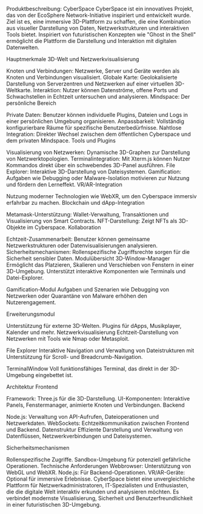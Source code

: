 Produktbeschreibung: CyberSpace
CyberSpace ist ein innovatives Projekt, das von der EcoSphere Network-Initiative inspiriert und entwickelt wurde. Ziel ist es, eine immersive 3D-Plattform zu schaffen, die eine Kombination aus visueller Darstellung von Daten, Netzwerkstrukturen und interaktiven Tools bietet. Inspiriert von futuristischen Konzepten wie "Ghost in the Shell" ermöglicht die Plattform die Darstellung und Interaktion mit digitalen Datenwelten.

Hauptmerkmale
3D-Welt und Netzwerkvisualisierung

Knoten und Verbindungen: Netzwerke, Server und Geräte werden als Knoten und Verbindungen visualisiert.
Globale Karte: Geolokalisierte Darstellung von Serverzentren und Netzwerken auf einer virtuellen 3D-Weltkarte.
Interaktion: Nutzer können Datenströme, offene Ports und Schwachstellen in Echtzeit untersuchen und analysieren.
Mindspace: Der persönliche Bereich

Private Daten: Benutzer können individuelle Plugins, Dateien und Logs in einer persönlichen Umgebung organisieren.
Anpassbarkeit: Vollständig konfigurierbare Räume für spezifische Benutzerbedürfnisse.
Nahtlose Integration: Direkter Wechsel zwischen dem öffentlichen Cyberspace und dem privaten Mindspace.
Tools und Plugins

Visualisierung von Netzwerken: Dynamische 3D-Graphen zur Darstellung von Netzwerktopologien.
Terminalintegration: Mit Xterm.js können Nutzer Kommandos direkt über ein schwebendes 3D-Panel ausführen.
File Explorer: Interaktive 3D-Darstellung von Dateisystemen.
Gamification: Aufgaben wie Debugging oder Malware-Isolation motivieren zur Nutzung und fördern den Lerneffekt.
VR/AR-Integration

Nutzung moderner Technologien wie WebXR, um den Cyberspace immersiv erfahrbar zu machen.
Blockchain und dApp-Integration

Metamask-Unterstützung: Wallet-Verwaltung, Transaktionen und Visualisierung von Smart Contracts.
NFT-Darstellung: Zeigt NFTs als 3D-Objekte im Cyberspace.
Kollaboration

Echtzeit-Zusammenarbeit: Benutzer können gemeinsame Netzwerkstrukturen oder Datenvisualisierungen analysieren.
Sicherheitsmechanismen: Rollenspezifische Zugriffsrechte sorgen für die Sicherheit sensibler Daten.
Modulübersicht
3D-Window-Manager
Ermöglicht das Platzieren, Skalieren und Verschieben von Fenstern in einer 3D-Umgebung. Unterstützt interaktive Komponenten wie Terminals und Datei-Explorer.

Gamification-Modul
Aufgaben und Szenarien wie Debugging von Netzwerken oder Quarantäne von Malware erhöhen den Nutzerengagement.

Erweiterungsmodul

Unterstützung für externe 3D-Welten.
Plugins für dApps, Musikplayer, Kalender und mehr.
Netzwerkvisualisierung
Echtzeit-Darstellung von Netzwerken mit Tools wie Nmap oder Metasploit.

File Explorer
Interaktive Navigation und Verwaltung von Dateistrukturen mit Unterstützung für Scroll- und Breadcrumb-Navigation.

TerminalWindow
Voll funktionsfähiges Terminal, das direkt in der 3D-Umgebung eingebettet ist.

Architektur
Frontend

Framework: Three.js für die 3D-Darstellung.
UI-Komponenten: Interaktive Panels, Fenstermanager, animierte Knoten und Verbindungen.
Backend

Node.js: Verwaltung von API-Aufrufen, Dateioperationen und Netzwerkdaten.
WebSockets: Echtzeitkommunikation zwischen Frontend und Backend.
Datenstruktur
Effiziente Darstellung und Verwaltung von Datenflüssen, Netzwerkverbindungen und Dateisystemen.

Sicherheitsmechanismen

Rollenspezifische Zugriffe.
Sandbox-Umgebung für potenziell gefährliche Operationen.
Technische Anforderungen
Webbrowser: Unterstützung von WebGL und WebXR.
Node.js: Für Backend-Operationen.
VR/AR-Geräte: Optional für immersive Erlebnisse.
CyberSpace bietet eine unvergleichliche Plattform für Netzwerkadministratoren, IT-Spezialisten und Enthusiasten, die die digitale Welt interaktiv erkunden und analysieren möchten. Es verbindet modernste Visualisierung, Sicherheit und Benutzerfreundlichkeit in einer futuristischen 3D-Umgebung.
